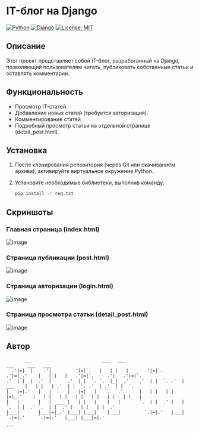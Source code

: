 # IT-блог на Django

[![Python](https://img.shields.io/badge/python-3.9%20%7C%203.10%20%7C%203.11%20%7C%203.12-blue)](https://www.python.org/)
[![Django](https://img.shields.io/badge/django-4.2%20%7C%205.0-green)](https://www.djangoproject.com/)
[![License: MIT](https://img.shields.io/badge/License-MIT-yellow.svg)](https://opensource.org/licenses/MIT)  <!-- Замените на вашу лицензию, если она другая -->

## Описание

Этот проект представляет собой IT-блог, разработанный на Django, позволяющий пользователям читать, публиковать собственные статьи и оставлять комментарии.

## Функциональность

*   Просмотр IT-статей.
*   Добавление новых статей (требуется авторизация).
*   Комментирование статей.
*   Подробный просмотр статьи на отдельной странице (detail_post.html).

## Установка

1.  После клонирования репозитория (через Git или скачиванием архива), активируйте виртуальное окружение Python.

2.  Установите необходимые библиотеки, выполнив команду:

    ```bash
    pip install -r req.txt
    ```

## Скриншоты

### Главная страница (index.html)

![image](images-site-for-github-README-not-use-on-site/index.html.png)

### Страница публикации (post.html)

![image](images-site-for-github-README-not-use-on-site/post.html.png)

### Страница авторизации (login.html)

![image](images-site-for-github-README-not-use-on-site/login.html.png)

### Страница просмотра статьи (detail_post.html)

![image](images-site-for-github-README-not-use-on-site/detail_post.html.png)

## Автор
```
       __                           ___   ___                        ___     ___   ___                                
  .'|=|  |    .'|        .'|=|`.   |   | |   |      .'|=|`.     .'|=|_.'    |   | |   |   .'|=|`.     .'|   .'|=|`.   
.'  | |  |  .'  |      .'  | |  `. `.  |_|  .'    .'  | |  `. .'  |  ___    |   | |   | .'  | |  `. .'  | .'  | |  `. 
|   |=|.'   |   |      |   |=|   |   `.   .'      |   | |   | |   |=|_.'    |   | |   | |   | |   | |   | |   | |   | 
|   |       |   |  ___ |   | |   |    |   |       `.  | |  .' |   |         `.  | |  .' `.  | |  .' |   | |   | |  .' 
|___|       |___|=|_.' |___| |___|    |___|         `.|=|.'   |___|           `.|=|.'     `.|=|.'   |___| |___|=|.'   
                                                                                                                      ```
